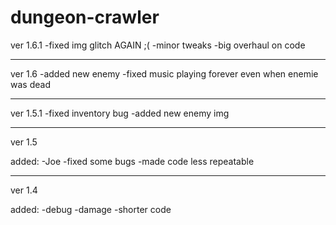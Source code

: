 # dungeon-crawler

ver 1.6.1
-fixed img glitch AGAIN ;(
-minor tweaks
-big overhaul on code

---

ver 1.6
-added new enemy
-fixed music playing forever even when enemie was dead

---

ver 1.5.1
-fixed inventory bug
-added new enemy img

---

ver 1.5

added:
-Joe
-fixed some bugs
-made code less repeatable

---

ver 1.4

added:
-debug
-damage
-shorter code
